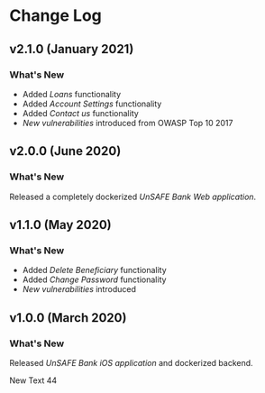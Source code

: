 # Change Log

## v2.1.0 (January 2021)

### What's New

- Added _Loans_ functionality
- Added _Account Settings_ functionality
- Added _Contact us_ functionality
- _New vulnerabilities_ introduced from OWASP Top 10 2017

## v2.0.0 (June 2020)

### What's New

Released a completely dockerized _UnSAFE Bank Web application_.

## v1.1.0 (May 2020)

### What's New

- Added _Delete Beneficiary_ functionality
- Added _Change Password_ functionality
- _New vulnerabilities_ introduced

## v1.0.0 (March 2020)

### What's New

Released _UnSAFE Bank iOS application_ and dockerized backend.

New Text 44
